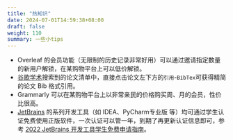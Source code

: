 ```yaml
---
title: "热知识"
date: 2024-07-01T14:59:38+08:00
draft: false
weight: 110
summary: 一些小tips
---
```



- Overleaf 的会员功能（无限制的历史记录非常好用）可以通过邀请指定数量的新用户解锁，在某购物平台上可以低价解锁。
- [谷歌学术](https://scholar.google.com/)搜索到的论文清单中，直接点击论文左下方的`引用`-`BibTex`可获得精简的论文 Bib 格式引用。
- Grammarly 可以在某购物平台上以非常亲民的价格购买周、月的会员，性价比很高。
- [JetBrains](https://jetbrains.com) 的系列开发工具（如 IDEA、PyCharm专业版 等）均可通过学生认证免费使用正版软件，一次认证可以管一年，到期了再更新认证信息即可，参考 [2022 JetBrains 开发工具学生免费申请指南](https://www.bilibili.com/read/cv18402226)。
